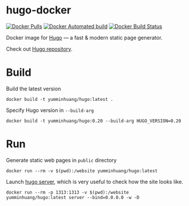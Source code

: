 # hugo-docker

[![Docker Pulls](https://img.shields.io/docker/pulls/yumminhuang/hugo-docker.svg)](https://hub.docker.com/r/yumminhuang/hugo-docker/)
[![Docker Automated build](https://img.shields.io/docker/automated/yumminhuang/hugo-docker.svg)](https://github.com/yumminhuang/hugo-docker)
[![Docker Build Status](https://img.shields.io/docker/build/yumminhuang/hugo-docker.svg)](https://hub.docker.com/r/yumminhuang/hugo-docker/builds/)

Docker image for [Hugo](https://gohugo.io/) —  a fast & modern static page generator.

Check out [Hugo repository](https://github.com/gohugoio/hugo).

# Build

Build the latest version

```shell
docker build -t yumminhuang/hugo:latest .
```

Specify Hugo version in `--build-arg`

```shell
docker build -t yumminhuang/hugo:0.20 --build-arg HUGO_VERSION=0.20
```

# Run

Generate static web pages in `public` directory

```shell
docker run --rm -v $(pwd):/website yumminhuang/hugo:latest
```

Launch [hugo server](https://gohugo.io/commands/hugo_server/), which is very useful to check how the site looks like.

```shell
docker run --rm -p 1313:1313 -v $(pwd):/website yumminhuang/hugo:latest server --bind=0.0.0.0 -w -D
```
